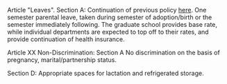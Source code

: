 Article "Leaves". Section A:
Continuation of previous policy [here](https://graduateschool.usc.edu/current-students/guidelines-and-forms/#:~:text=Parental%20leave%20may%20be%20taken,Graduate%20School%20for%20one%20semester.). One semester parental leave, taken during semester of adoption/birth or the semester immediately following. The graduate school provides base rate, while individual departments are expected to top off to their rates, and provide continuation of health insurance. 

Article XX Non-Discrimination:
Section A
No discrimination on the basis of pregnancy, marital/partnership status. 

Section D:
Appropriate spaces for lactation and refrigerated storage. 